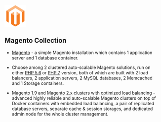 [![Magento](magento/images/magento.png)](../../../magento)
## Magento Collection

- [Magento](https://github.com/jelastic-jps/magento/tree/master/magento21-apache-php56-mysql) - a simple Magento installation which contains 1 application server and 1 database container.
 
- Choose among 2 clustered auto-scalable Magento solutions, run on either [PHP 5.6](https://github.com/jelastic-jps/magento/tree/master/magento21-php56-varnish-memcache-storage) or [PHP 7](https://github.com/jelastic-jps/magento/tree/master/magento21-php7-varnish-memcache-storage) version, both of which are built with 2 load balancers, 2 application servers, 2 MySQL databases, 2 Memcached and 1 Storage containers.

- [Magento 1.9](https://github.com/jelastic-jps/magento/tree/master/magento19-php7-varnish-mysql-redis-storage) and [Magento 2.x](https://github.com/jelastic-jps/magento/tree/master/magento2-php7-varnish-mysql-redis-memcache-storage) clusters with optimized load balancing - advanced highly reliable and auto-scalable Magento clusters on top of Docker containers with embedded load balancing, a pair of replicated database servers, separate cache & session storages, and dedicated admin node for the whole cluster management.
